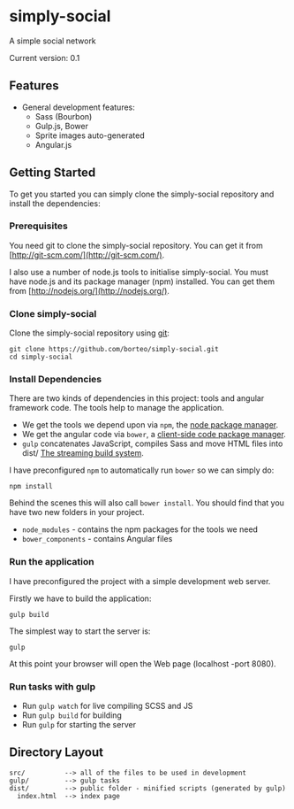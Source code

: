 # simply-social
A simple social network

Current version: 0.1

## Features

- General development features:
  - Sass (Bourbon)
  - Gulp.js, Bower
  - Sprite images auto-generated
  - Angular.js

## Getting Started

To get you started you can simply clone the simply-social repository and install the dependencies:

### Prerequisites

You need git to clone the simply-social repository. You can get it from
[http://git-scm.com/](http://git-scm.com/).

I also use a number of node.js tools to initialise simply-social. You must have node.js and its package manager (npm) installed. You can get them from [http://nodejs.org/](http://nodejs.org/).

### Clone simply-social

Clone the simply-social repository using [git](http://git-scm.com/):

```
git clone https://github.com/borteo/simply-social.git
cd simply-social
```

### Install Dependencies

There are two kinds of dependencies in this project: tools and angular framework code. The tools help to manage the application.

* We get the tools we depend upon via `npm`, the [node package manager](https://www.npmjs.org/).
* We get the angular code via `bower`, a [client-side code package manager](http://bower.io/).
* `gulp` concatenates JavaScript, compiles Sass and move HTML files into dist/ [The streaming build system](http://gulpjs.com/).


I have preconfigured `npm` to automatically run `bower` so we can simply do:

```
npm install
```

Behind the scenes this will also call `bower install`. You should find that you have two new folders in your project.

* `node_modules` - contains the npm packages for the tools we need
* `bower_components` - contains Angular files 


### Run the application

I have preconfigured the project with a simple development web server. 

Firstly we have to build the application:

```
gulp build
```

The simplest way to start the server is:

```
gulp
```

At this point your browser will open the Web page (localhost -port 8080).

### Run tasks with gulp
- Run `gulp watch` for live compiling SCSS and JS
- Run `gulp build` for building
- Run `gulp` for starting the server


## Directory Layout

    src/          --> all of the files to be used in development
    gulp/         --> gulp tasks
    dist/         --> public folder - minified scripts (generated by gulp)
      index.html  --> index page
